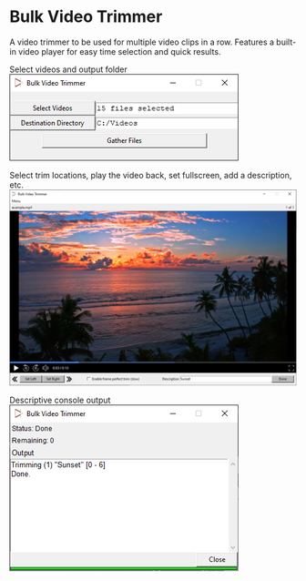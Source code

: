 # Bulk Video Trimmer
A video trimmer to be used for multiple video clips in a row.
Features a built-in video player for easy time selection and quick results.

Select videos and output folder
![Initial Scene](images/github/InitScene.png)

Select trim locations, play the video back, set fullscreen, add a description, etc.
![Clip Scene](images/github/ClipScene.png)

Descriptive console output
![Trim Scene](images/github/TrimScene.png)